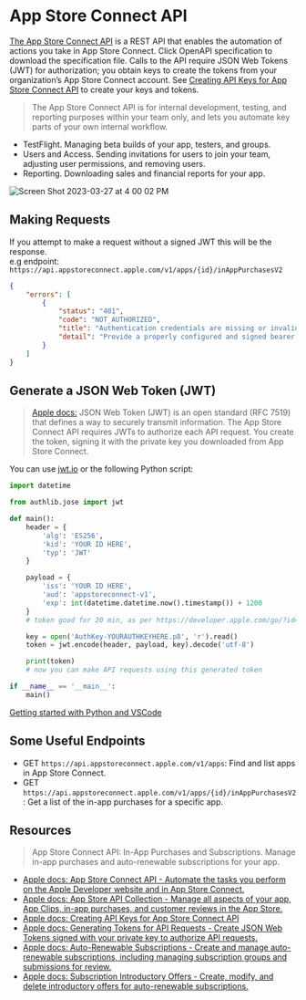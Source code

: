 # App Store Connect API

[The App Store Connect API](https://developer.apple.com/documentation/appstoreconnectapi) is a REST API that enables the automation of actions you take in App Store Connect. Click OpenAPI specification to download the specification file.
Calls to the API require JSON Web Tokens (JWT) for authorization; you obtain keys to create the tokens from your organization’s App Store Connect account. See [Creating API Keys for App Store Connect API](https://developer.apple.com/documentation/appstoreconnectapi/creating_api_keys_for_app_store_connect_api) to create your keys and tokens.

> The App Store Connect API is for internal development, testing, and reporting purposes
within your team only, and lets you automate key parts of your own internal workflow.

* TestFlight. Managing beta builds of your app, testers, and groups.
* Users and Access. Sending invitations for users to join your team, adjusting user
permissions, and removing users.
* Reporting. Downloading sales and financial reports for your app.

![Screen Shot 2023-03-27 at 4 00 02 PM](https://user-images.githubusercontent.com/1819208/228053359-e957a244-2435-4388-869c-df4c34bbd352.png)

## Making Requests 

If you attempt to make a request without a signed JWT this will be the response.   
e.g endpoint: `https://api.appstoreconnect.apple.com/v1/apps/{id}/inAppPurchasesV2`

```json
{
    "errors": [
        {
            "status": "401",
            "code": "NOT_AUTHORIZED",
            "title": "Authentication credentials are missing or invalid.",
            "detail": "Provide a properly configured and signed bearer token, and make sure that it has not expired. Learn more about Generating Tokens for API Requests https://developer.apple.com/go/?id=api-generating-tokens"
        }
    ]
}
```

## Generate a JSON Web Token (JWT)

> [Apple docs:](https://developer.apple.com/documentation/appstoreconnectapi/generating_tokens_for_api_requests) JSON Web Token (JWT) is an open standard (RFC 7519) that defines a way to securely transmit information. The App Store Connect API requires JWTs to authorize each API request. You create the token, signing it with the private key you downloaded from App Store Connect.

You can use [jwt.io](https://jwt.io/) or the following Python script: 

```python
import datetime

from authlib.jose import jwt

def main():
    header = {
        'alg': 'ES256',
        'kid': 'YOUR ID HERE',
        'typ': 'JWT'
    }

    payload = {
        'iss': 'YOUR ID HERE',
        'aud': 'appstoreconnect-v1',
        'exp': int(datetime.datetime.now().timestamp()) + 1200 
    }
    # token good for 20 min, as per https://developer.apple.com/go/?id=api-generating-tokens

    key = open('AuthKey-YOURAUTHKEYHERE.p8', 'r').read()
    token = jwt.encode(header, payload, key).decode('utf-8')

    print(token)
    # now you can make API requests using this generated token

if __name__ == '__main__':
    main()
```

[Getting started with Python and VSCode](https://code.visualstudio.com/docs/python/python-tutorial#_install-visual-studio-code-and-the-python-extension)

## Some Useful Endpoints 

* GET `https://api.appstoreconnect.apple.com/v1/apps`: Find and list apps in App Store Connect.
* GET `https://api.appstoreconnect.apple.com/v1/apps/{id}/inAppPurchasesV2`: Get a list of the in-app purchases for a specific app.


## Resources

> App Store Connect API: In-App Purchases and Subscriptions. Manage in-app purchases and auto-renewable subscriptions for your app.

* [Apple docs: App Store Connect API - Automate the tasks you perform on the Apple Developer website and in App Store Connect.](https://developer.apple.com/documentation/appstoreconnectapi)
* [Apple docs: App Store API Collection - Manage all aspects of your app, App Clips, in-app purchases, and customer reviews in the App Store.](https://developer.apple.com/documentation/appstoreconnectapi/app_store)
* [Apple docs: Creating API Keys for App Store Connect API](https://developer.apple.com/documentation/appstoreconnectapi/creating_api_keys_for_app_store_connect_api)
* [Apple docs: Generating Tokens for API Requests - Create JSON Web Tokens signed with your private key to authorize API requests.](https://developer.apple.com/documentation/appstoreconnectapi/generating_tokens_for_api_requests)
* [Apple docs: Auto-Renewable Subscriptions - Create and manage auto-renewable subscriptions, including managing subscription groups and submissions for review.](https://developer.apple.com/documentation/appstoreconnectapi/app_store/auto-renewable_subscriptions)
* [Apple docs: Subscription Introductory Offers - Create, modify, and delete introductory offers for auto-renewable subscriptions.](https://developer.apple.com/documentation/appstoreconnectapi/app_store/auto-renewable_subscriptions/subscription_introductory_offers)
